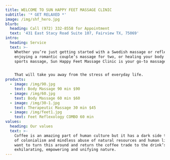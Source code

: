 ```yaml
---
title: WELCOME TO SUN HAPPY FEET MASSAGE CLINIC
subtitle: '* GET RELAXED *'
image: /img/shf_hero.jpg
blurb:
  heading: Call (972) 332-8558 for Appointment
  text: '431 East Stacy Road Suite 107, Fairview TX, 75069'
intro:
  heading: Service
  text: >-
    Whether you’re just getting started with a Swedish massage or reflexology,
    enjoying a romantic couple’s massage for two, or healing your body with a
    sports massage, Sun Happy Feet Massage Clinic is your go-to massage station.


    That will take you away from the stress of everyday life.
products:
  - image: /img/90.jpg
    text: Body Massage 90 min $90
  - image: /img/60.jpg
    text: Body Massage 60 min $60
  - image: /img/30-1.jpg
    text: Therapeutic Massage 30 min $45
  - image: /img/feet1.jpg
    text: Feet Reflexology COMBO 60 min
values:
  heading: Our values
  text: >-
    Coffee is an amazing part of human culture but it has a dark side too – one
    of colonialism and mindless abuse of natural resources and human lives. We
    want to turn this around and return the coffee trade to the drink’s
    exhilarating, empowering and unifying nature.
---
```


